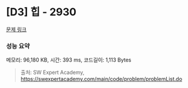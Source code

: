 # [D3] 힙 - 2930 

[문제 링크](https://swexpertacademy.com/main/code/problem/problemDetail.do?contestProbId=AV-Tj7ya3jYDFAXr) 

### 성능 요약

메모리: 96,180 KB, 시간: 393 ms, 코드길이: 1,113 Bytes



> 출처: SW Expert Academy, https://swexpertacademy.com/main/code/problem/problemList.do